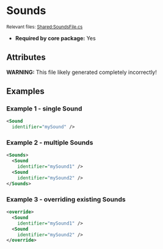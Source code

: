 # Sounds

<sup>Relevant files: [Shared:SoundsFile.cs](https://github.com/Regalis11/Barotrauma/blob/master/Barotrauma/BarotraumaShared/SharedSource/ContentManagement/ContentFile/SoundsFile.cs)</sup>
- **Required by core package:** Yes

## Attributes


**WARNING:** This file likely generated completely incorrectly!

## Examples

### Example 1 - single Sound

```xml
<Sound
  identifier="mySound" />
```

### Example 2 - multiple Sounds

```xml
<Sounds>
  <Sound
    identifier="mySound1" />
  <Sound
    identifier="mySound2" />
</Sounds>
```

### Example 3 - overriding existing Sounds

```xml
<override>
  <Sound
    identifier="mySound1" />
  <Sound
    identifier="mySound2" />
</override>
```

